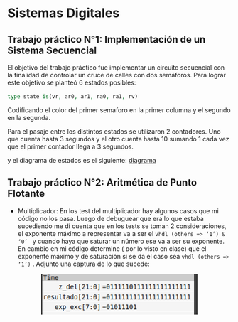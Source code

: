 # Sistemas Digitales
Trabajo práctico N°1: Implementación de un Sistema Secuencial
----
El objetivo del trabajo práctico fue implementar un circuito secuencial con la finalidad de controlar un cruce de calles con dos semáforos. Para lograr este objetivo se planteó 6 estados posibles:

```vhdl
type state is(vr, ar0, ar1, ra0, ra1, rv)
```
Codificando el color del primer semaforo en la primer columna y el segundo en la segunda.

Para el pasaje entre los distintos estados se utilizaron 2 contadores. Uno que cuenta hasta 3 segundos y el otro cuenta hasta 10 sumando 1 cada vez que el primer contador llega a 3 segundos. 

y el diagrama de estados es el siguiente: [diagrama](https://www.canva.com/design/DAGS_wTfiOU/q404G--gAez69Ve8bOcunA/edit?utm_content=DAGS_wTfiOU&utm_campaign=designshare&utm_medium=link2&utm_source=sharebutton)


Trabajo práctico N°2: Aritmética de Punto Flotante
----


- Multiplicador: En los test del multiplicador hay algunos casos que mi código no los pasa. Luego de debuguear que era lo que estaba sucediendo me di cuenta que en los tests se toman 2 consideraciones, el exponente máximo a representar va a ser el ```vhdl (others => ‘1’) & ‘0’ ``` y cuando haya que saturar un número ese va a ser su exponente. En cambio en mi código determine ( por lo visto en clase) que el exponente máximo y de saturación si se da el caso sea ```vhdl (others => ‘1’)``` . Adjunto una captura de lo que sucede:

<div align="center">
    <img width="70%" src="img/multiplicador_test_problema.png">
</div> 
 


